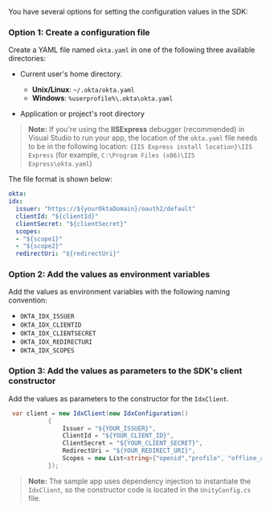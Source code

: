 You have several options for setting the configuration values in the SDK:

### Option 1: Create a configuration file

Create a YAML file named `okta.yaml` in one of the following three available directories:

* Current user's home directory.
  * **Unix/Linux**:    `~/.okta/okta.yaml`
  * **Windows**:       `%userprofile%\.okta\okta.yaml`

* Application or project's root directory

> **Note:** If you're using the **IISExpress** debugger (recommended) in Visual Studio
to run your app, the location of the `okta.yaml` file needs to be in the
following location: `{IIS Express install location}\IIS Express`
(for example, `C:\Program Files (x86)\IIS Express\okta.yaml`)

The file format is shown below:

```yaml
okta:
idx:
  issuer: "https://${yourOktaDomain}/oauth2/default"
  clientId: "${clientId}"
  clientSecret: "${clientSecret}"
  scopes:
  - "${scope1}"
  - "${scope2}"
  redirectUri: "${redirectUri}"
```

### Option 2: Add the values as environment variables

Add the values as environment variables with the following naming convention:

* `OKTA_IDX_ISSUER`
* `OKTA_IDX_CLIENTID`
* `OKTA_IDX_CLIENTSECRET`
* `OKTA_IDX_REDIRECTURI`
* `OKTA_IDX_SCOPES`

### Option 3: Add the values as parameters to the SDK's client constructor

Add the values as parameters to the constructor for the `IdxClient`.

```csharp
 var client = new IdxClient(new IdxConfiguration()
           {
               Issuer = "${YOUR_ISSUER}",
               ClientId = "${YOUR_CLIENT_ID}",
               ClientSecret = "${YOUR_CLIENT_SECRET}",
               RedirectUri = "${YOUR_REDIRECT_URI}",
               Scopes = new List<string>{"openid","profile", "offline_access"}
           });
```

> **Note:** The sample app uses dependency injection to instantiate the `IdxClient`,
so the constructor code is located in the `UnityConfig.cs` file.
